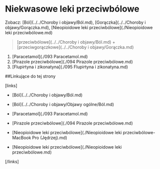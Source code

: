# Niekwasowe leki przeciwbólowe

Zobacz: [Ból](../../Choroby i objawy/Ból.md), [Gorączka](../../Choroby i objawy/Gorączka.md), [Nieopioidowe leki przeciwbólowe](./Nieopioidowe leki przeciwbólowe.md)



> [przeciwbólowe](../../Choroby i objawy/Ból.md) + [przeciwgorączkowe](../../Choroby i objawy/Gorączka.md)

1. [Paracetamol](./093 Paracetamol.md)
2. [Pirazole przeciwbólowe](./094 Pirazole przeciwbólowe.md)
3. [Flupirtyna i zikonatyna](./095 Flupirtyna i zikonatyna.md)



##Linkujące do tej strony

[links]

- [Ból](../../Choroby i objawy/Ból.md)

- [Ból](../../Choroby i objawy/Objawy ogólne/Ból.md)

- [Paracetamol](./093 Paracetamol.md)

- [Pirazole przeciwbólowe](./094 Pirazole przeciwbólowe.md)

- [Nieopioidowe leki przeciwbólowe](./Nieopioidowe leki przeciwbólowe-MacBook Pro (Jędrzej).md)

- [Nieopioidowe leki przeciwbólowe](./Nieopioidowe leki przeciwbólowe.md)


[/links]











